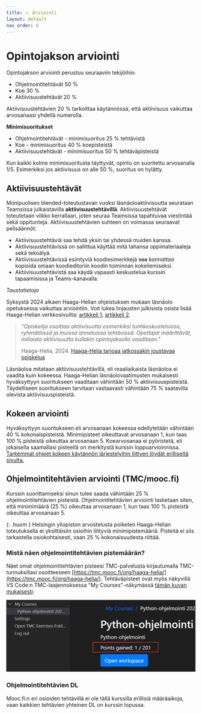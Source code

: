 ```yaml
---
title: 📈 Arviointi
layout: default
nav_order: 6
---
```


# Opintojakson arviointi

Opintojakson arviointi perustuu seuraaviin tekijöihin:

* Ohjelmointitehtävät 50 %
* Koe 30 %
* Aktiivisuustehtävät 20 %

Aktiivisuustehtävien 20 % tarkoittaa käytännössä, että aktiivisuus vaikuttaa arvosanaasi yhdellä numerolla.

**Minimisuoritukset**

* Ohjelmointitehtävät - minimisuoritus 25 % tehtävistä
* Koe - minimisuoritus 40 % koepisteistä
* Aktiivisuustehtävät - minimisuoritus 50 % tehtäväpisteistä

Kun kaikki kolme minimisuoritusta täyttyvät, opinto on suoritettu arvosanalla 1/5. Esimerkiksi jos aktiivisuus on alle 50 %, suoritus on hylätty.

## Aktiivisuustehtävät

Monipuolisen blended-toteutustavan vuoksi läsnäoloaktiivisuutta seurataan Teamsissa julkaistavilla **aktiivisuustehtävillä**. Aktiivisuustehtävät toteutetaan viikko kerrallaan, joten seuraa Teamsissa tapahtuvaa viestintää sekä oppitunteja. Aktiivisuustehtävien suhteen on voimassa seuraavat pelisäännöt:

* Aktiivisuustehtäviä saa tehdä yksin tai yhdessä muiden kanssa.
* Aktiivisuustehtävissä on sallittua käyttää mitä tahansa oppimateriaaleja sekä tekoälyä.
* Aktiivisuustehtävissä esiintyviä koodiesimerkkejä <del>saa</del> *kannattaa* kopioida omaan koodieditoriin koodin toiminnan kokeilemiseksi.
* Aktiivisuustehtävistä saa käydä vapaasti keskustelua kurssin tapaamisissa ja Teams-kanavalla.

*Taustatietoja*

Syksystä 2024 alkaen Haaga-Helian ohjeistuksen mukaan läsnäolo opetuksessa vaikuttaa arviointiin. Voit lukea linjausten julkisista osista lisää Haaga-Helian verkkosivuilta: [artikkeli 1](https://www.haaga-helia.fi/fi/ajankohtaista/uutiset/lasnaolosta-arvioinnin-edellytys-opintojaksoille-lisaa-elamaa-kampuksille), [artikkeli 2](https://www.haaga-helia.fi/fi/ajankohtaista/uutiset/haaga-helia-tarjoaa-jatkossakin-joustavaa-opiskelua-paivitetty-145).

> *"Opiskelija osoittaa aktiivisuutta esimerkiksi tuntikeskusteluissa, ryhmätöissä ja muissa annetuissa tehtävissä. Opettajat määrittävät, millaista aktiivisuutta kullakin opintojaksolla vaaditaan."*
>
> Haaga-Helia, 2024. [Haaga-Helia tarjoaa jatkossakin joustavaa opiskelua](https://www.haaga-helia.fi/fi/ajankohtaista/uutiset/haaga-helia-tarjoaa-jatkossakin-joustavaa-opiskelua-paivitetty-145)

Läsnäoloa mitataan aktiivisuustehtävillä, eli reaaliaikaista läsnäoloa ei vaadita kuin kokeessa. Haaga-Helian läsnäolovaatimusten mukaisesti hyväksyttyyn suoritukseen vaaditaan vähintään 50 % aktiivisuuspisteistä. Täydelliseen suoritukseen tarvitaan vastaavasti vähintään 75 % saatavilla olevista aktiivisuuspisteistä.


## Kokeen arviointi

Hyväksyttyyn suoritukseen eli arvosanaan kokeessa edellytetään vähintään 40 % kokonaispisteistä. Minimipisteet oikeuttavat arvosanaan 1, kun taas 100 % pisteistä oikeuttaa arvosanaan 5. Koearvosanaa ei pyöristetä, eli jokaisella saamallasi pisteellä on merkitystä kurssin loppuarvioinnissa. [Tarkemmat ohjeet kokeen käytännön järjestelyihin liittyen löydät erilliseltä sivulta.](/koe/)


## Ohjelmointitehtävien arviointi (TMC/mooc.fi)

Kurssin suorittamiseksi sinun tulee saada vähintään 25 % ohjelmointitehtävien pisteistä. Ohjelmointitehtävien arviointi lasketaan siten, että minimimäärä (25 %) oikeuttaa arvosanaan 1, kun taas 100 % pisteistä oikeuttaa arvosanaan 5.

{: .huom }
Helsingin yliopiston arvostelusta poiketen Haaga-Helian toteutuksella ei yksittäisiin osioihin liittyviä minimipistemääriä. Pisteitä ei siis tarkastella osiokohtaisesti, vaan 25 % kokonaisuudesta riittää.


### Mistä näen ohjelmointitehtävien pistemäärän?

Näet omat ohjelmointitehtävien pisteesi TMC-palvelusta kirjautumalla TMC-tunnuksillasi osoitteeseen [https://tmc.mooc.fi/org/haaga-helia/](https://tmc.mooc.fi/org/haaga-helia/). Tehtäväpisteet ovat myös näkyvillä VS Code:n TMC-laajennoksessa "My Courses"-näkymässä [tämän kuvan mukaisesti](/img/points-gained-tmc-plugin.png):

![My courses](/img/points-gained-tmc-plugin.png)


### Ohjelmointitehtävien DL

Mooc.fi:n eri osioiden tehtävillä ei ole tällä kurssilla erillisiä määräaikoja, vaan kaikkien tehtävien yhteinen DL on kurssin lopussa.

